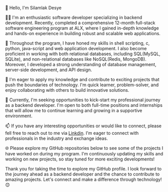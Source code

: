 👋 Hello, I'm Silamlak Desye

👨‍💻 I'm an enthusiastic software developer specializing in backend development. Recently, completed a comprehensive 12-month full-stack software engineering program at ALX, where I gained in-depth knowledge and hands-on experience in building robust and scalable web applications.

🌟 Throughout the program, I have honed my skills in shell scripting, c, python, java-script and web application development. I also become proficient in working with both relational databases, including SQL(MySQL, SQLite), and non-relational databases like NoSQL(Redis, MongoDB). Moreover, I developed a strong understanding of database management, server-side development, and API design.

🚀 I'm eager to apply my knowledge and contribute to exciting projects that push the boundaries of technology. I'm quick learner, problem-solver, and enjoy collaborating with others to build innovative solutions.

🌱 Currently, I'm seeking opportunities to kick-start my professional journey as a backend developer. I'm open to both full-time positions and internships that will allow me to continue learning and growing in a supportive environment.

📫 If you have any interesting opportunities or would like to connect, please fell free to reach out to me via [Linkdin](https://www.linkedin.com/in/silamlakdesye). I'm eager to connect with professionals in the industry and exchange ideas.

🌐 Please explore my GitHub repositories below to see some of the projects I have worked on during my program. I'm continuously updating my skills and working on new projects, so stay tuned for more exciting developments!

Thank you for taking the time to explore my GitHub profile. I look forward to the journey ahead as a backend developer and the chance to contribute to amazing projects. Let's connect and make a difference through technology!😊
